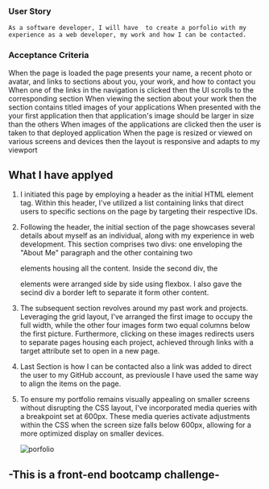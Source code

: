 ### User Story

```
As a software developer, I will have  to create a porfolio with my experience as a web developer, my work and how I can be contacted.
```

### Acceptance Criteria

When the page is loaded the page presents your name, a recent photo or avatar, and links to sections about you, your work, and how to contact you
When one of the links in the navigation is clicked then the UI scrolls to the corresponding section
When viewing the section about your work then the section contains titled images of your applications
When presented with the your first application then that application's image should be larger in size than the others
When images of the applications are clicked then the user is taken to that deployed application
When the page is resized or viewed on various screens and devices then the layout is responsive and adapts to my viewport

## What I have applyed

1. I initiated this page by employing a header as the initial HTML element tag. Within this header, I've utilized a list containing links that direct users to specific sections on the page by targeting their respective IDs.

2. Following the header, the initial section of the page showcases several details about myself as an individual, along with my experience in web development. This section comprises two divs: one enveloping the "About Me" paragraph and the other containing two <p> elements housing all the content. Inside the second div, the <p> elements were arranged side by side using flexbox. I also gave the secind div a border left to separate it form other content.

3. The subsequent section revolves around my past work and projects. Leveraging the grid layout, I've arranged the first image to occupy the full width, while the other four images form two equal columns below the first picture. Furthermore, clicking on these images redirects users to separate pages housing each project, achieved through links with a target attribute set to open in a new page.

4. Last Section is how I can be contacted also a link was added to direct the user to my GitHub account, as previousle I have used the same way to align the items on the page.

5. To ensure my portfolio remains visually appealing on smaller screens without disrupting the CSS layout, I've incorporated media queries with a breakpoint set at 600px. These media queries activate adjustments within the CSS when the screen size falls below 600px, allowing for a more optimized display on smaller devices.


   ![porfolio](https://github.com/IIosub/ioana-iosub-portfolio/assets/114613610/f0ce19f2-4a75-4790-9ee9-259f9ed5b506)


## -This is a front-end bootcamp challenge-

